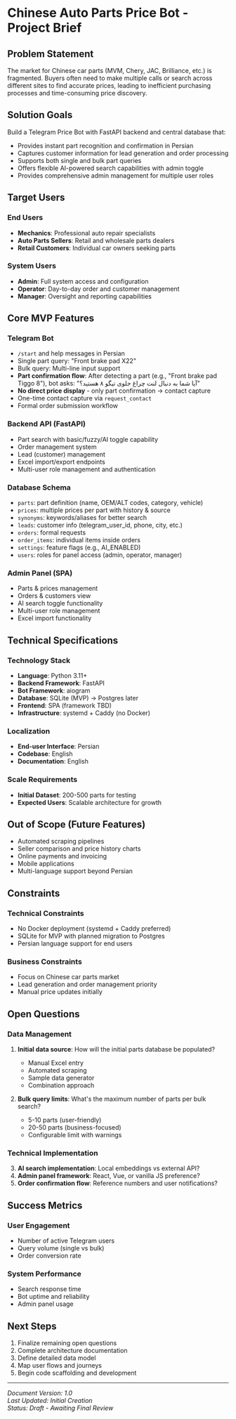 # Chinese Auto Parts Price Bot - Project Brief

## Problem Statement

The market for Chinese car parts (MVM, Chery, JAC, Brilliance, etc.) is fragmented. Buyers often need to make multiple calls or search across different sites to find accurate prices, leading to inefficient purchasing processes and time-consuming price discovery.

## Solution Goals

Build a Telegram Price Bot with FastAPI backend and central database that:
- Provides instant part recognition and confirmation in Persian
- Captures customer information for lead generation and order processing
- Supports both single and bulk part queries
- Offers flexible AI-powered search capabilities with admin toggle
- Provides comprehensive admin management for multiple user roles

## Target Users

### End Users
- **Mechanics**: Professional auto repair specialists
- **Auto Parts Sellers**: Retail and wholesale parts dealers
- **Retail Customers**: Individual car owners seeking parts

### System Users
- **Admin**: Full system access and configuration
- **Operator**: Day-to-day order and customer management
- **Manager**: Oversight and reporting capabilities

## Core MVP Features

### Telegram Bot
- `/start` and help messages in Persian
- Single part query: "Front brake pad X22"
- Bulk query: Multi-line input support
- **Part confirmation flow**: After detecting a part (e.g., "Front brake pad Tiggo 8"), bot asks: "آیا شما به دنبال لنت چراغ جلوی تیگو ۸ هستید؟"
- **No direct price display** - only part confirmation → contact capture
- One-time contact capture via `request_contact`
- Formal order submission workflow

### Backend API (FastAPI)
- Part search with basic/fuzzy/AI toggle capability
- Order management system
- Lead (customer) management
- Excel import/export endpoints
- Multi-user role management and authentication

### Database Schema
- `parts`: part definition (name, OEM/ALT codes, category, vehicle)
- `prices`: multiple prices per part with history & source
- `synonyms`: keywords/aliases for better search
- `leads`: customer info (telegram_user_id, phone, city, etc.)
- `orders`: formal requests
- `order_items`: individual items inside orders
- `settings`: feature flags (e.g., AI_ENABLED)
- `users`: roles for panel access (admin, operator, manager)

### Admin Panel (SPA)
- Parts & prices management
- Orders & customers view
- AI search toggle functionality
- Multi-user role management
- Excel import functionality

## Technical Specifications

### Technology Stack
- **Language**: Python 3.11+
- **Backend Framework**: FastAPI
- **Bot Framework**: aiogram
- **Database**: SQLite (MVP) → Postgres later
- **Frontend**: SPA (framework TBD)
- **Infrastructure**: systemd + Caddy (no Docker)

### Localization
- **End-user Interface**: Persian
- **Codebase**: English
- **Documentation**: English

### Scale Requirements
- **Initial Dataset**: 200-500 parts for testing
- **Expected Users**: Scalable architecture for growth

## Out of Scope (Future Features)

- Automated scraping pipelines
- Seller comparison and price history charts
- Online payments and invoicing
- Mobile applications
- Multi-language support beyond Persian

## Constraints

### Technical Constraints
- No Docker deployment (systemd + Caddy preferred)
- SQLite for MVP with planned migration to Postgres
- Persian language support for end users

### Business Constraints
- Focus on Chinese car parts market
- Lead generation and order management priority
- Manual price updates initially

## Open Questions

### Data Management
1. **Initial data source**: How will the initial parts database be populated?
   - Manual Excel entry
   - Automated scraping
   - Sample data generator
   - Combination approach

2. **Bulk query limits**: What's the maximum number of parts per bulk search?
   - 5-10 parts (user-friendly)
   - 20-50 parts (business-focused)
   - Configurable limit with warnings

### Technical Implementation
3. **AI search implementation**: Local embeddings vs external API?
4. **Admin panel framework**: React, Vue, or vanilla JS preference?
5. **Order confirmation flow**: Reference numbers and user notifications?

## Success Metrics

### User Engagement
- Number of active Telegram users
- Query volume (single vs bulk)
- Order conversion rate

### System Performance
- Search response time
- Bot uptime and reliability
- Admin panel usage

## Next Steps

1. Finalize remaining open questions
2. Complete architecture documentation
3. Define detailed data model
4. Map user flows and journeys
5. Begin code scaffolding and development

---

*Document Version: 1.0*  
*Last Updated: Initial Creation*  
*Status: Draft - Awaiting Final Review*
